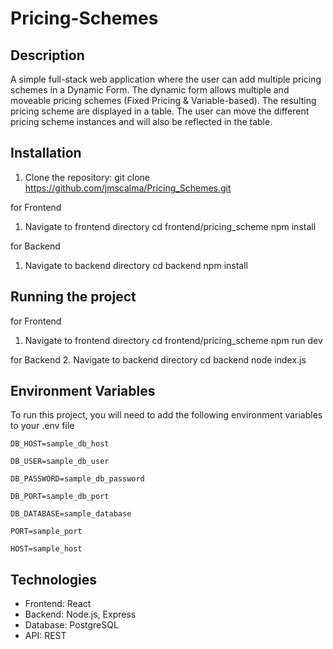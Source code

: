 # Pricing-Schemes

## Description
A simple full-stack web application where the user can add multiple pricing schemes in a Dynamic Form. The dynamic form allows multiple and moveable pricing schemes (Fixed Pricing & Variable-based).
The resulting pricing scheme are displayed in a table. The user can move the different pricing scheme instances and will also be reflected in the table.

## Installation
1. Clone the repository:
   git clone https://github.com/jmscalma/Pricing_Schemes.git

for Frontend
1. Navigate to frontend directory
    cd frontend/pricing_scheme
    npm install

for Backend
1. Navigate to backend directory
    cd backend
    npm install

## Running the project
for Frontend
1. Navigate to frontend directory
    cd frontend/pricing_scheme
    npm run dev

for Backend
2. Navigate to backend directory
    cd backend
    node index.js

## Environment Variables

To run this project, you will need to add the following environment variables to your .env file

`DB_HOST=sample_db_host`

`DB_USER=sample_db_user`

`DB_PASSWORD=sample_db_password`

`DB_PORT=sample_db_port`

`DB_DATABASE=sample_database`

`PORT=sample_port`

`HOST=sample_host`


## Technologies
- Frontend: React
- Backend: Node.js, Express
- Database: PostgreSQL
- API: REST

